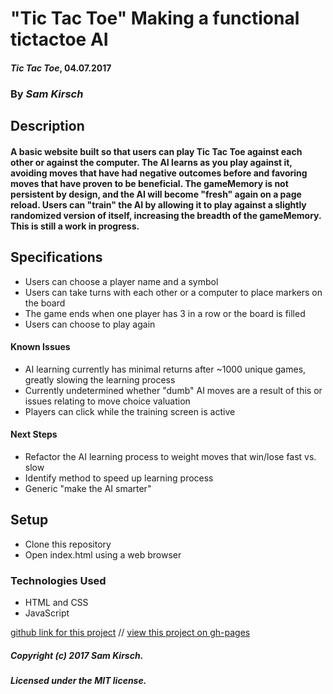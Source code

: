 # "Tic Tac Toe" Making a functional tictactoe AI

#### _Tic Tac Toe_, 04.07.2017

### By _Sam Kirsch_

## Description

#### A basic website built so that users can play Tic Tac Toe against each other or against the computer. The AI learns as you play against it, avoiding moves that have had negative outcomes before and favoring moves that have proven to be beneficial. The gameMemory is not persistent by design, and the AI will become "fresh" again on a page reload. Users can "train" the AI by allowing it to play against a slightly randomized version of itself, increasing the breadth of the gameMemory. This is still a work in progress.

## Specifications

* Users can choose a player name and a symbol
* Users can take turns with each other or a computer to place markers on the board
* The game ends when one player has 3 in a row or the board is filled
* Users can choose to play again

#### Known Issues

* AI learning currently has minimal returns after ~1000 unique games, greatly slowing the learning process
* Currently undetermined whether "dumb" AI moves are a result of this or issues relating to move choice valuation
* Players can click while the training screen is active

#### Next Steps

* Refactor the AI learning process to weight moves that win/lose fast vs. slow
* Identify method to speed up learning process
* Generic "make the AI smarter"

## Setup

* Clone this repository
* Open index.html using a web browser

### Technologies Used

* HTML and CSS
* JavaScript

[github link for this project](https://github.com/denalisk/tictactoe)
//
[view this project on gh-pages](https://denalisk.github.io/tictactoe/)

##### Copyright (c) 2017 Sam Kirsch.

##### Licensed under the MIT license.
